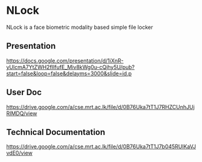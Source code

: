 # NLock
NLock is a face biometric modality based simple file locker

## Presentation
https://docs.google.com/presentation/d/1iXnR-yUlcmA7YtZWH2fIIfufE_Miv8kWg0u-cQjhy5U/pub?start=false&loop=false&delayms=3000&slide=id.p

## User Doc
https://drive.google.com/a/cse.mrt.ac.lk/file/d/0B76Uka7tT1J7RHZCUnhJUjRIMDQ/view

## Technical Documentation
https://drive.google.com/a/cse.mrt.ac.lk/file/d/0B76Uka7tT1J7b045RUlKaVJvdE0/view

